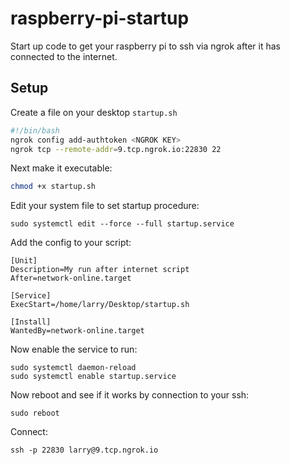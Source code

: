 # raspberry-pi-startup
Start up code to get your raspberry pi to ssh via ngrok after it has connected to the internet.

## Setup
Create a file on your desktop ``startup.sh``

```bash
#!/bin/bash
ngrok config add-authtoken <NGROK KEY>
ngrok tcp --remote-addr=9.tcp.ngrok.io:22830 22
```

Next make it executable:
```bash
chmod +x startup.sh
```

Edit your system file to set startup procedure:
```
sudo systemctl edit --force --full startup.service
```

Add the config to your script:
```
[Unit]
Description=My run after internet script
After=network-online.target

[Service]
ExecStart=/home/larry/Desktop/startup.sh

[Install]
WantedBy=network-online.target
```

Now enable the service to run:
```
sudo systemctl daemon-reload
sudo systemctl enable startup.service
```

Now reboot and see if it works by connection to your ssh:
```
sudo reboot
```

Connect:
```
ssh -p 22830 larry@9.tcp.ngrok.io
```
